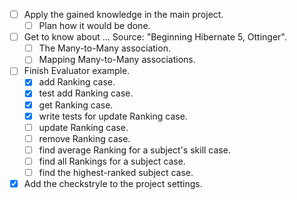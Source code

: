 - [ ] Apply the  gained knowledge in the main project.
   - [ ] Plan how it would be done.
- [ ] Get to know about ...
   Source: "Beginning Hibernate 5, Ottinger".
   - [ ] The Many-to-Many association.
   - [ ] Mapping Many-to-Many associations.
- [ ] Finish Evaluator example.
   - [X] add Ranking case.
   - [X] test add Ranking case.
   - [X] get Ranking case.
   - [X] write tests for update Ranking case.
   - [ ] update Ranking case.
   - [ ] remove Ranking case.
   - [ ] find average Ranking for a subject's skill case.
   - [ ] find all Rankings for a subject case.
   - [ ] find the highest-ranked subject case.
- [X] Add the checkstryle to the project settings.

